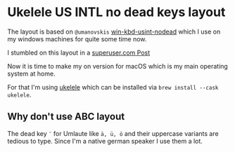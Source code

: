 # Ukelele US INTL no dead keys layout

The layout is based on `@umanovskis` [win-kbd-usint-nodead](https://github.com/umanovskis/win-kbd-usint-nodead/) which I
use on my windows machines for quite some time now.

I stumbled on this layout in a [superuser.com
Post](https://superuser.com/questions/1133440/us-international-without-dead-keys-layout-windows-10)

Now it is time to make my on version for macOS which is my main operating system at home.

For that I'm using [ukelele](https://software.sil.org/ukelele/) which can be installed via `brew install --cask
ukelele`.

## Why don't use ABC layout

The dead key `¨` for Umlaute like `ä, ü, ö` and their uppercase variants are tedious to type. Since I'm a native german
speaker I use them a lot.


